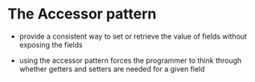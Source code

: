 # The Accessor pattern

- provide a consistent way to set or retrieve the value of fields without exposing the fields 

- using the accessor pattern forces the programmer to think through whether getters and setters are needed for a given field